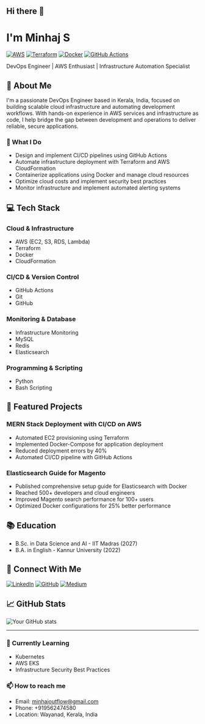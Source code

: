 ## Hi there 👋
  
# I'm Minhaj S

[![AWS](https://img.shields.io/badge/AWS-%23FF9900.svg?style=for-the-badge&logo=amazon-aws&logoColor=white)](https://aws.amazon.com/)
[![Terraform](https://img.shields.io/badge/terraform-%235835CC.svg?style=for-the-badge&logo=terraform&logoColor=white)](https://www.terraform.io/)
[![Docker](https://img.shields.io/badge/docker-%230db7ed.svg?style=for-the-badge&logo=docker&logoColor=white)](https://www.docker.com/)
[![GitHub Actions](https://img.shields.io/badge/github%20actions-%232671E5.svg?style=for-the-badge&logo=githubactions&logoColor=white)](https://github.com/features/actions)

DevOps Engineer | AWS Enthusiast | Infrastructure Automation Specialist

</div>

## 🚀 About Me

I'm a passionate DevOps Engineer based in Kerala, India, focused on building scalable cloud infrastructure and automating development workflows. With hands-on experience in AWS services and infrastructure as code, I help bridge the gap between development and operations to deliver reliable, secure applications.

### 🎯 What I Do

- Design and implement CI/CD pipelines using GitHub Actions
- Automate infrastructure deployment with Terraform and AWS CloudFormation
- Containerize applications using Docker and manage cloud resources
- Optimize cloud costs and implement security best practices
- Monitor infrastructure and implement automated alerting systems

## 💻 Tech Stack

### Cloud & Infrastructure
- AWS (EC2, S3, RDS, Lambda)
- Terraform
- Docker
- CloudFormation

### CI/CD & Version Control
- GitHub Actions
- Git
- GitHub

### Monitoring & Database
- Infrastructure Monitoring
- MySQL
- Redis
- Elasticsearch

### Programming & Scripting
- Python
- Bash Scripting

## 🌟 Featured Projects

### MERN Stack Deployment with CI/CD on AWS
- Automated EC2 provisioning using Terraform
- Implemented Docker-Compose for application deployment
- Reduced deployment errors by 40%
- Automated CI/CD pipeline with GitHub Actions

### Elasticsearch Guide for Magento
- Published comprehensive setup guide for Elasticsearch with Docker
- Reached 500+ developers and cloud engineers
- Improved Magento search performance for 100+ users
- Optimized Docker configurations for 25% better performance

## 📚 Education

- B.Sc. in Data Science and AI - IIT Madras (2027)
- B.A. in English - Kannur University (2022)

## 🔗 Connect With Me

[![LinkedIn](https://img.shields.io/badge/linkedin-%230077B5.svg?style=for-the-badge&logo=linkedin&logoColor=white)](https://linkedin.com/in/your-profile)
[![GitHub](https://img.shields.io/badge/github-%23121011.svg?style=for-the-badge&logo=github&logoColor=white)](https://github.com/your-username)
[![Medium](https://img.shields.io/badge/Medium-12100E?style=for-the-badge&logo=medium&logoColor=white)](https://medium.com/@your-username)

## 📈 GitHub Stats

![Your GitHub stats](https://github-readme-stats.vercel.app/api?username=your-github-username&show_icons=true&theme=radical)

---

### 🌱 Currently Learning
- Kubernetes
- AWS EKS
- Infrastructure Security Best Practices

### 📫 How to reach me
- Email: minhajoutflow@gmail.com
- Phone: +919562474580
- Location: Wayanad, Kerala, India

